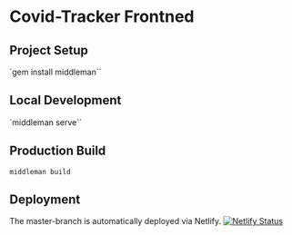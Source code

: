 # Covid-Tracker Frontned

## Project Setup
`gem install middleman``

## Local Development
`middleman serve``

## Production Build
`middleman build`

## Deployment
The master-branch is automatically deployed via Netlify.
[![Netlify Status](https://api.netlify.com/api/v1/badges/c391990b-f4a6-4ebd-85fe-f1d0263f33e2/deploy-status)](https://app.netlify.com/sites/covidtracker-ch/deploys)